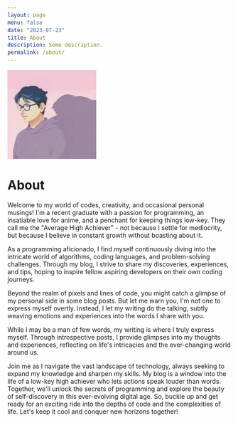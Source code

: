```yaml
---
layout: page
menu: false
date: "2023-07-23"
title: About
description: Some description.
permalink: /about/
---
```


<img class="img-rounded" src="/assets/img/uploads/waed.png" alt="Sufypunk" width="200">

# About

Welcome to my world of codes, creativity, and occasional personal musings! I'm a recent graduate with a passion for programming, an insatiable love for anime, and a penchant for keeping things low-key. They call me the "Average High Achiever" - not because I settle for mediocrity, but because I believe in constant growth without boasting about it.

As a programming aficionado, I find myself continuously diving into the intricate world of algorithms, coding languages, and problem-solving challenges. Through my blog, I strive to share my discoveries, experiences, and tips, hoping to inspire fellow aspiring developers on their own coding journeys.

Beyond the realm of pixels and lines of code, you might catch a glimpse of my personal side in some blog posts. But let me warn you, I'm not one to express myself overtly. Instead, I let my writing do the talking, subtly weaving emotions and experiences into the words I share with you.

While I may be a man of few words, my writing is where I truly express myself. Through introspective posts, I provide glimpses into my thoughts and experiences, reflecting on life's intricacies and the ever-changing world around us.

Join me as I navigate the vast landscape of technology, always seeking to expand my knowledge and sharpen my skills. My blog is a window into the life of a low-key high achiever who lets actions speak louder than words. Together, we'll unlock the secrets of programming and explore the beauty of self-discovery in this ever-evolving digital age. So, buckle up and get ready for an exciting ride into the depths of code and the complexities of life. Let's keep it cool and conquer new horizons together!
